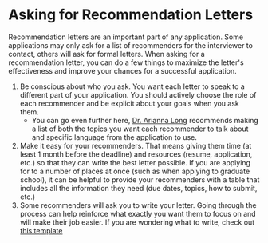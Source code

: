 # Asking for Recommendation Letters
Recommendation letters are an important part of any application. Some applications may only ask for a list of recommenders for the interviewer to contact, others will ask for formal letters. When asking for a recommendation letter, you can do a few things to maximize the letter's effectiveness and improve your chances for a successful application. 
1. Be conscious about who you ask. You want each letter to speak to a different part of your application. You should actively choose the role of each recommender and be explicit about your goals when you ask them.
    - You can go even further here, [Dr. Arianna Long](https://threadreaderapp.com/thread/1582039372282486786.html) recommends making a list of both the topics you want each recommender to talk about and specific language from the application to use.
2. Make it easy for your recommenders. That means giving them time (at least 1 month before the deadline) and resources (resume, application, etc.) so that they can write the best letter possible. If you are applying for to a number of places at once (such as when applying to graduate school), it can be helpful to provide your recommenders with a table that includes all the information they need (due dates, topics, how to submit, etc.)
3. Some recommenders will ask you to write your letter. Going through the process can help reinforce what exactly you want them to focus on and will make their job easier. If you are wondering what to write, check out [this template](https://docs.google.com/document/d/165gfjDDft20Ns-OCoLdIeaTAf14-TpTKj9pgT7Zpbrw/edit)